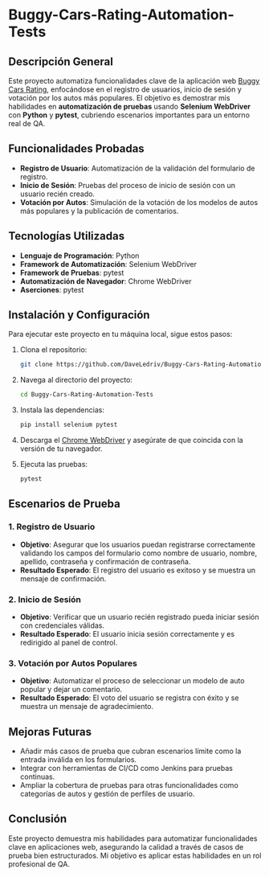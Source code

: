 # Buggy-Cars-Rating-Automation-Tests
## Descripción General

Este proyecto automatiza funcionalidades clave de la aplicación web [Buggy Cars Rating](https://buggy.justtestit.org), enfocándose en el registro de usuarios, inicio de sesión y votación por los autos más populares. El objetivo es demostrar mis habilidades en **automatización de pruebas** usando **Selenium WebDriver** con **Python** y **pytest**, cubriendo escenarios importantes para un entorno real de QA.

## Funcionalidades Probadas

- **Registro de Usuario**: Automatización de la validación del formulario de registro.
- **Inicio de Sesión**: Pruebas del proceso de inicio de sesión con un usuario recién creado.
- **Votación por Autos**: Simulación de la votación de los modelos de autos más populares y la publicación de comentarios.

## Tecnologías Utilizadas

- **Lenguaje de Programación**: Python 
- **Framework de Automatización**: Selenium WebDriver
- **Framework de Pruebas**: pytest
- **Automatización de Navegador**: Chrome WebDriver
- **Aserciones**: pytest

## Instalación y Configuración

Para ejecutar este proyecto en tu máquina local, sigue estos pasos:

1. Clona el repositorio:
    ```bash
    git clone https://github.com/DaveLedriv/Buggy-Cars-Rating-Automation-Tests.git
    ```
2. Navega al directorio del proyecto:
    ```bash
    cd Buggy-Cars-Rating-Automation-Tests
    ```
3. Instala las dependencias:
    ```bash
    pip install selenium pytest
    ```
4. Descarga el [Chrome WebDriver](https://sites.google.com/a/chromium.org/chromedriver/downloads) y asegúrate de que coincida con la versión de tu navegador.

5. Ejecuta las pruebas:
    ```bash
    pytest
    ```

## Escenarios de Prueba

### 1. Registro de Usuario
- **Objetivo**: Asegurar que los usuarios puedan registrarse correctamente validando los campos del formulario como nombre de usuario, nombre, apellido, contraseña y confirmación de contraseña.
- **Resultado Esperado**: El registro del usuario es exitoso y se muestra un mensaje de confirmación.

### 2. Inicio de Sesión
- **Objetivo**: Verificar que un usuario recién registrado pueda iniciar sesión con credenciales válidas.
- **Resultado Esperado**: El usuario inicia sesión correctamente y es redirigido al panel de control.

### 3. Votación por Autos Populares
- **Objetivo**: Automatizar el proceso de seleccionar un modelo de auto popular y dejar un comentario.
- **Resultado Esperado**: El voto del usuario se registra con éxito y se muestra un mensaje de agradecimiento.

## Mejoras Futuras
- Añadir más casos de prueba que cubran escenarios límite como la entrada inválida en los formularios.
- Integrar con herramientas de CI/CD como Jenkins para pruebas continuas.
- Ampliar la cobertura de pruebas para otras funcionalidades como categorías de autos y gestión de perfiles de usuario.

## Conclusión
Este proyecto demuestra mis habilidades para automatizar funcionalidades clave en aplicaciones web, asegurando la calidad a través de casos de prueba bien estructurados. Mi objetivo es aplicar estas habilidades en un rol profesional de QA.
